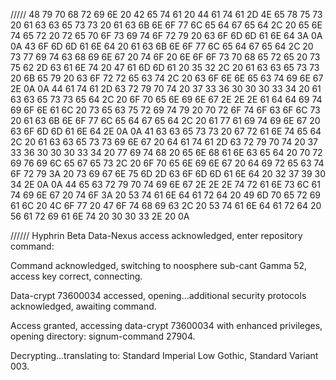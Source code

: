 /////
48 79 70 68 72 69 6E 20 42 65 74 61 20 44 61 74 61 2D 4E 65 78 75 73 20 61 63 63 65 73 73 20 61 63 6B 6E 6F 77 6C 65 64 67 65 64 2C 20 65 6E 74 65 72 20 72 65 70 6F 73 69 74 6F 72 79 20 63 6F 6D 6D 61 6E 64 3A 0A 0A 43 6F 6D 6D 61 6E 64 20 61 63 6B 6E 6F 77 6C 65 64 67 65 64 2C 20 73 77 69 74 63 68 69 6E 67 20 74 6F 20 6E 6F 6F 73 70 68 65 72 65 20 73 75 62 2D 63 61 6E 74 20 47 61 6D 6D 61 20 35 32 2C 20 61 63 63 65 73 73 20 6B 65 79 20 63 6F 72 72 65 63 74 2C 20 63 6F 6E 6E 65 63 74 69 6E 67 2E 0A 0A 44 61 74 61 2D 63 72 79 70 74 20 37 33 36 30 30 30 33 34 20 61 63 63 65 73 73 65 64 2C 20 6F 70 65 6E 69 6E 67 2E 2E 2E 61 64 64 69 74 69 6F 6E 61 6C 20 73 65 63 75 72 69 74 79 20 70 72 6F 74 6F 63 6F 6C 73 20 61 63 6B 6E 6F 77 6C 65 64 67 65 64 2C 20 61 77 61 69 74 69 6E 67 20 63 6F 6D 6D 61 6E 64 2E 0A 0A 41 63 63 65 73 73 20 67 72 61 6E 74 65 64 2C 20 61 63 63 65 73 73 69 6E 67 20 64 61 74 61 2D 63 72 79 70 74 20 37 33 36 30 30 30 33 34 20 77 69 74 68 20 65 6E 68 61 6E 63 65 64 20 70 72 69 76 69 6C 65 67 65 73 2C 20 6F 70 65 6E 69 6E 67 20 64 69 72 65 63 74 6F 72 79 3A 20 73 69 67 6E 75 6D 2D 63 6F 6D 6D 61 6E 64 20 32 37 39 30 34 2E 0A 0A 44 65 63 72 79 70 74 69 6E 67 2E 2E 2E 74 72 61 6E 73 6C 61 74 69 6E 67 20 74 6F 3A 20 53 74 61 6E 64 61 72 64 20 49 6D 70 65 72 69 61 6C 20 4C 6F 77 20 47 6F 74 68 69 63 2C 20 53 74 61 6E 64 61 72 64 20 56 61 72 69 61 6E 74 20 30 30 33 2E 20 0A


//////
Hyphrin Beta Data-Nexus access acknowledged, enter repository command:

Command acknowledged, switching to noosphere sub-cant Gamma 52, access key correct, connecting.

Data-crypt 73600034 accessed, opening...additional security protocols acknowledged, awaiting command.

Access granted, accessing data-crypt 73600034 with enhanced privileges, opening directory: signum-command 27904.

Decrypting...translating to: Standard Imperial Low Gothic, Standard Variant 003. 
